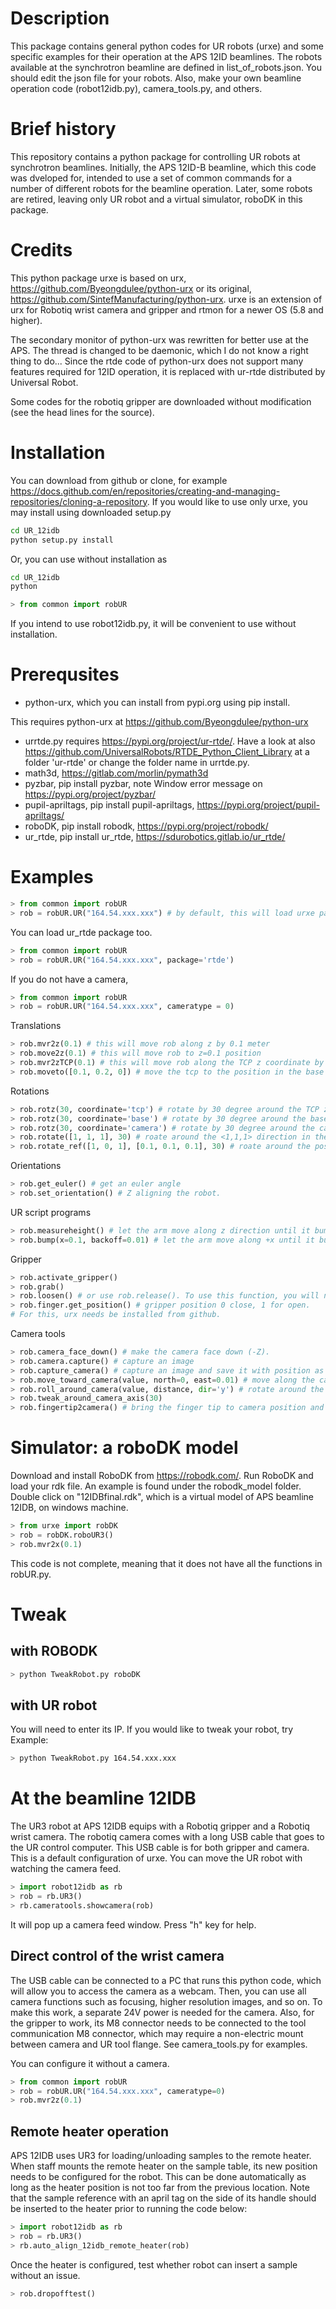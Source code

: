 # Description
This package contains general python codes for UR robots (urxe) and some specific examples for their operation at the APS 12ID beamlines. The robots available at the synchrotron beamline are defined in list_of_robots.json. You should edit the json file for your robots. Also, make your own beamline operation code (robot12idb.py), camera_tools.py, and others.

# Brief history
This repository contains a python package for controlling UR robots at synchrotron beamlines. Initially, the APS 12ID-B beamline, which this code was dveloped for, intended to use a set of common commands for a number of different robots for the beamline operation. Later, some robots are retired, leaving only UR robot and a virtual simulator, roboDK in this package.

# Credits
This python package urxe is based on urx, https://github.com/Byeongdulee/python-urx or its original, https://github.com/SintefManufacturing/python-urx.
urxe is an extension of urx for Robotiq wrist camera and gripper and rtmon for a newer OS (5.8 and higher).

The secondary monitor of python-urx was rewritten for better use at the APS. The thread is changed to be daemonic, which I do not know a right thing to do...
Since the rtde code of python-urx does not support many features required for 12ID operation, it is replaced with ur-rtde distributed by Universal Robot.

Some codes for the robotiq gripper are downloaded without modification (see the head lines for the source).

# Installation
You can download from github or clone, for example https://docs.github.com/en/repositories/creating-and-managing-repositories/cloning-a-repository.
If you would like to use only urxe, you may install using downloaded setup.py
```sh
cd UR_12idb
python setup.py install
```
Or, you can use without installation as
```sh
cd UR_12idb
python
```
```python
> from common import robUR
```
If you intend to use robot12idb.py, it will be convenient to use without installation.

# Prerequsites
* python-urx, which you can install from pypi.org using pip install.

This requires python-urx at
https://github.com/Byeongdulee/python-urx

* urrtde.py requires https://pypi.org/project/ur-rtde/. Have a look at also https://github.com/UniversalRobots/RTDE_Python_Client_Library at a folder 'ur-rtde' or change the folder name in urrtde.py.
* math3d, https://gitlab.com/morlin/pymath3d
* pyzbar, pip install pyzbar, note Window error message on https://pypi.org/project/pyzbar/
* pupil-apriltags, pip install pupil-apriltags, https://pypi.org/project/pupil-apriltags/
* roboDK, pip install robodk, https://pypi.org/project/robodk/
* ur_rtde, pip install ur_rtde, https://sdurobotics.gitlab.io/ur_rtde/


# Examples
```python
> from common import robUR
> rob = robUR.UR("164.54.xxx.xxx") # by default, this will load urxe package
```
You can load ur_rtde package too.
```python
> from common import robUR
> rob = robUR.UR("164.54.xxx.xxx", package='rtde')
```
If you do not have a camera,
```python
> from common import robUR
> rob = robUR.UR("164.54.xxx.xxx", cameratype = 0)
```
Translations
```python
> rob.mvr2z(0.1) # this will move rob along z by 0.1 meter
> rob.move2z(0.1) # this will move rob to z=0.1 position
> rob.mvr2zTCP(0.1) # this will move rob along the TCP z coordinate by 0.1 meter
> rob.moveto([0.1, 0.2, 0]) # move the tcp to the position in the base coordinate
```
Rotations
```python
> rob.rotz(30, coordinate='tcp') # rotate by 30 degree around the TCP z coordinate
> rob.rotz(30, coordinate='base') # rotate by 30 degree around the base z coordinate
> rob.rotz(30, coordinate='camera') # rotate by 30 degree around the camera z coordinate (view direction)
> rob.rotate([1, 1, 1], 30) # roate around the <1,1,1> direction in the TCP coordinate by 30 degree 
> rob.rotate_ref([1, 0, 1], [0.1, 0.1, 0.1], 30) # roate around the position [0.1, 0.1, 0.1] in the TCP coordinate by 30 degree around the <1,0,1> vector in TCP coordinate. 
```
Orientations
```python
> rob.get_euler() # get an euler angle
> rob.set_orientation() # Z aligning the robot.
```
UR script programs
```python
> rob.measureheight() # let the arm move along z direction until it bumps to a surface.
> rob.bump(x=0.1, backoff=0.01) # let the arm move along +x until it bumps to a surface. Once it bumps, it will back off opposite direction by backoff value
```
Gripper
```python
> rob.activate_gripper() 
> rob.grab()
> rob.loosen() # or use rob.release(). To use this function, you will need to define a variable named 'rq_pos' in the teach pendent.
> rob.finger.get_position() # gripper position 0 close, 1 for open.
# For this, urx needs be installed from github.
```
Camera tools
```python
> rob.camera_face_down() # make the camera face down (-Z).
> rob.camera.capture() # capture an image
> rob.capture_camera() # capture an image and save it with position as filename.
> rob.move_toward_camera(value, north=0, east=0.01) # move along the camera axis, north, and east direction.
> rob.roll_around_camera(value, distance, dir='y') # rotate around the object at the distance around the tcp's y axis by value. The direction can be only x or y.
> rob.tweak_around_camera_axis(30)
> rob.fingertip2camera() # bring the finger tip to camera position and having Z aligned.
```

# Simulator: a roboDK model
Download and install RoboDK from https://robodk.com/.
Run RoboDK and load your rdk file. An example is found under the robodk_model folder. Double click on "12IDBfinal.rdk", which is a virtual model of APS beamline 12IDB, on windows machine.
```python
> from urxe import robDK
> rob = robDK.roboUR3()
> rob.mvr2x(0.1)
```
This code is not complete, meaning that it does not have all the functions in robUR.py. 

# Tweak
## with ROBODK
```sh
> python TweakRobot.py roboDK
```
## with UR robot 
You will need to enter its IP. If you would like to tweak your robot, try
Example:
```sh
> python TweakRobot.py 164.54.xxx.xxx
```

# At the beamline 12IDB
The UR3 robot at APS 12IDB equips with a Robotiq gripper and a Robotiq wrist camera. 
The robotiq camera comes with a long USB cable that goes to the UR control computer. This USB cable is for both gripper and camera. This is a default configuration of urxe. You can move the UR robot with watching the camera feed.

```python
> import robot12idb as rb
> rob = rb.UR3()
> rb.cameratools.showcamera(rob)
```
It will pop up a camera feed window. Press "h" key for help.

## Direct control of the wrist camera
The USB cable can be connected to a PC that runs this python code, which will allow you to access the camera as a webcam. Then, you can use all camera functions such as focusing, higher resolution images, and so on. To make this work, a separate 24V power is needed for the camera. Also, for the gripper to work, its M8 connector needs to be connected to the tool communication M8 connector, which may require a non-electric mount between camera and UR tool flange.
See camera_tools.py for examples.

You can configure it without a camera.
```python
> from common import robUR
> rob = robUR.UR("164.54.xxx.xxx", cameratype=0) 
> rob.mvr2z(0.1)
```

## Remote heater operation
APS 12IDB uses UR3 for loading/unloading samples to the remote heater.
When staff mounts the remote heater on the sample table, its new position needs to be configured for the robot. This can be done automatically as long as the heater position is not too far from the previous location. Note that the sample reference with an april tag on the side of its handle should be inserted to the heater prior to running the code below: 
```python
> import robot12idb as rb
> rob = rb.UR3()
> rb.auto_align_12idb_remote_heater(rob)
```
Once the heater is configured, test whether robot can insert a sample without an issue.
```python
> rob.dropofftest() 
```